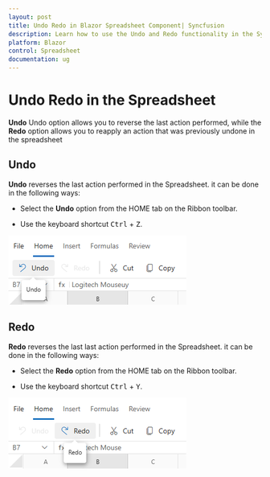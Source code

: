 ```yaml
---
layout: post
title: Undo Redo in Blazor Spreadsheet Component| Syncfusion
description: Learn how to use the Undo and Redo functionality in the Syncfusion Blazor Spreadsheet component.
platform: Blazor
control: Spreadsheet
documentation: ug
---
```


# Undo Redo in the Spreadsheet

<b>Undo</b> Undo option allows you to reverse the last action performed, while the <b>Redo</b> option allows you to reapply an action that was previously undone in the spreadsheet


## Undo

<b>Undo</b> reverses the last action performed in the Spreadsheet. it can be done in the following ways:

* Select the <b>Undo</b> option from the HOME tab on the Ribbon toolbar.

* Use the keyboard shortcut  <kbd>Ctrl</kbd> + <kbd>Z</kbd>.

![UI showing undo option](./images/undo-feature.png)

## Redo

<b>Redo</b> reverses the last last action performed in the Spreadsheet. it can be done in the following ways:

* Select the <b>Redo</b> option from the HOME tab on the Ribbon toolbar.

* Use the keyboard shortcut <kbd>Ctrl</kbd> + <kbd>Y</kbd>.

![UI showing redo option](./images/redo-feature.png)



